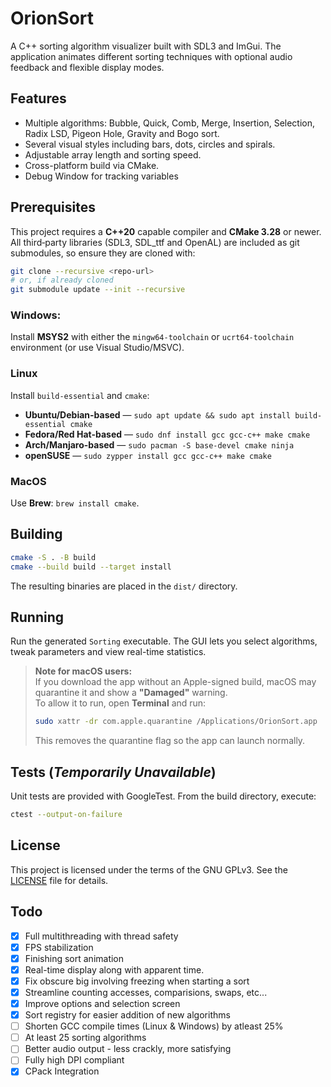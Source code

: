 # OrionSort

A C++ sorting algorithm visualizer built with SDL3 and ImGui. The application animates different sorting techniques with optional audio feedback and flexible display modes.

## Features

- Multiple algorithms: Bubble, Quick, Comb, Merge, Insertion, Selection, Radix LSD, Pigeon Hole, Gravity and Bogo sort.
- Several visual styles including bars, dots, circles and spirals.
- Adjustable array length and sorting speed.
- Cross-platform build via CMake.
- Debug Window for tracking variables

## Prerequisites

This project requires a **C++20** capable compiler and **CMake 3.28** or newer.
All third‑party libraries (SDL3, SDL_ttf and OpenAL) are included as git
submodules, so ensure they are cloned with:

```bash
git clone --recursive <repo-url>
# or, if already cloned
git submodule update --init --recursive
```


### **Windows**: 
Install **MSYS2** with either the `mingw64-toolchain` or `ucrt64-toolchain` environment (or use Visual Studio/MSVC).
  
### **Linux**
Install `build-essential` and `cmake`:

* **Ubuntu/Debian-based** — `sudo apt update && sudo apt install build-essential cmake`
* **Fedora/Red Hat-based** — `sudo dnf install gcc gcc-c++ make cmake`
* **Arch/Manjaro-based** — `sudo pacman -S base-devel cmake ninja`
* **openSUSE** — `sudo zypper install gcc gcc-c++ make cmake`

### **MacOS**
Use **Brew**: `brew install cmake`.


## Building
```bash
cmake -S . -B build
cmake --build build --target install
```

The resulting binaries are placed in the `dist/` directory.

## Running

Run the generated `Sorting` executable. The GUI lets you select algorithms, tweak parameters and view real-time statistics.

> **Note for macOS users:**  
> If you download the app without an Apple-signed build, macOS may quarantine it and show a **"Damaged"** warning.  
> To allow it to run, open **Terminal** and run:
> ```bash
> sudo xattr -dr com.apple.quarantine /Applications/OrionSort.app
> ```
> This removes the quarantine flag so the app can launch normally.


## Tests (_Temporarily Unavailable_)

Unit tests are provided with GoogleTest. From the build directory, execute:

```bash
ctest --output-on-failure
```

## License

This project is licensed under the terms of the GNU GPLv3. See the [LICENSE](LICENSE) file for details.

## Todo

- [x] Full multithreading with thread safety
- [x] FPS stabilization
- [x] Finishing sort animation
- [x] Real-time display along with apparent time.
- [x] Fix obscure big involving freezing when starting a sort
- [x] Streamline counting accesses, comparisions, swaps, etc...
- [x] Improve options and selection screen
- [x] Sort registry for easier addition of new algorithms
- [ ] Shorten GCC compile times (Linux & Windows) by atleast 25%
- [ ] At least 25 sorting algorithms
- [ ] Better audio output - less crackly, more satisfying
- [ ] Fully high DPI compliant
- [x] CPack Integration
